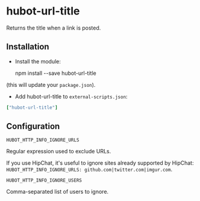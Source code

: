 # hubot-url-title

Returns the title when a link is posted.

## Installation

* Install the module:

    npm install --save hubot-url-title

(this will update your `package.json`).

* Add hubot-url-title to `external-scripts.json`:

```coffee
["hubot-url-title"]
```

## Configuration

    HUBOT_HTTP_INFO_IGNORE_URLS

Regular expression used to exclude URLs.

If you use HipChat, it's useful to ignore sites already supported by HipChat: `HUBOT_HTTP_INFO_IGNORE_URLS: github.com|twitter.com|imgur.com`.

    HUBOT_HTTP_INFO_IGNORE_USERS

Comma-separated list of users to ignore.
